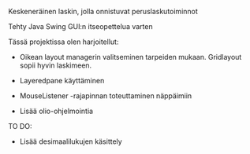 Keskeneräinen laskin, jolla onnistuvat peruslaskutoiminnot

Tehty Java Swing GUI:n itseopettelua varten

Tässä projektissa olen harjoitellut:

- Oikean layout managerin valitseminen tarpeiden mukaan. Gridlayout sopii hyvin laskimeen.

- Layeredpane käyttäminen

- MouseListener -rajapinnan toteuttaminen näppäimiin

- Lisää olio-ohjelmointia

TO DO:

- Lisää desimaalilukujen käsittely
